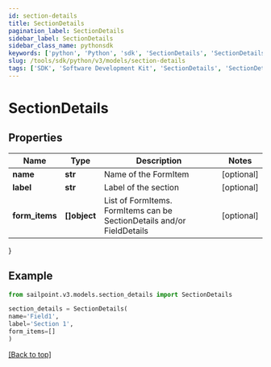 ```yaml
---
id: section-details
title: SectionDetails
pagination_label: SectionDetails
sidebar_label: SectionDetails
sidebar_class_name: pythonsdk
keywords: ['python', 'Python', 'sdk', 'SectionDetails', 'SectionDetails']
slug: /tools/sdk/python/v3/models/section-details
tags: ['SDK', 'Software Development Kit', 'SectionDetails', 'SectionDetails']
---
```


# SectionDetails

## Properties

| Name | Type | Description | Notes |
| --- | --- | --- | --- |
| **name** | **str** | Name of the FormItem | [optional] |
| **label** | **str** | Label of the section | [optional] |
| **form_items** | **[]object** | List of FormItems. FormItems can be SectionDetails and/or FieldDetails | [optional] |

}

## Example

```python
from sailpoint.v3.models.section_details import SectionDetails

section_details = SectionDetails(
name='Field1',
label='Section 1',
form_items=[]
)

```

[[Back to top]](#)
